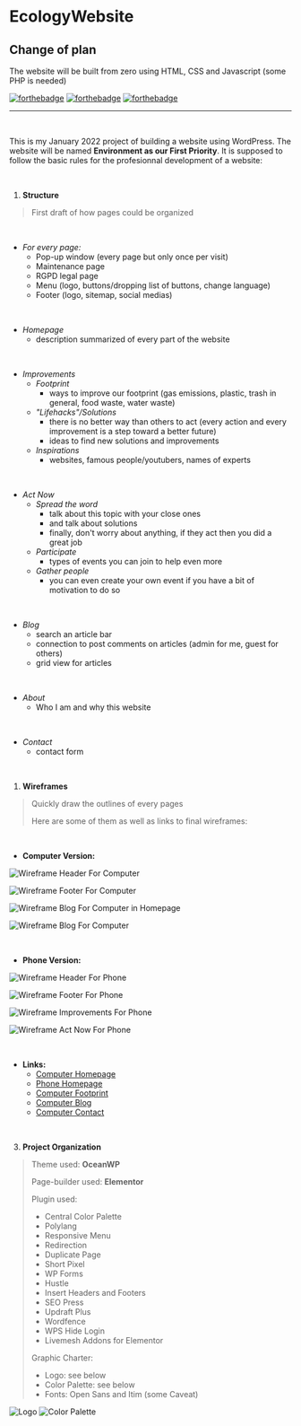 # EcologyWebsite

## Change of plan

The website will be built from zero using HTML, CSS and Javascript (some PHP is needed)

[![forthebadge](https://forthebadge.com/images/badges/made-with-javascript.svg)](https://forthebadge.com)
[![forthebadge](https://forthebadge.com/images/badges/uses-html.svg)](https://forthebadge.com)
[![forthebadge](https://forthebadge.com/images/badges/uses-css.svg)](https://forthebadge.com)

---

&nbsp;

This is my January 2022 project of building a website using WordPress. The website will be named **Environment as our First Priority**. It is supposed to follow the basic rules for the profesionnal development of a website:

&nbsp;
&nbsp;

1. **Structure**

> First draft of how pages could be organized

&nbsp;

* *For every page:*
  * Pop-up window (every page but only once per visit)
  * Maintenance page
  * RGPD legal page
  * Menu (logo, buttons/dropping list of buttons, change language)
  * Footer (logo, sitemap, social medias)

&nbsp;

* *Homepage*
  * description summarized of every part of the website

&nbsp;

* *Improvements*
  * *Footprint*
    * ways to improve our footprint (gas emissions, plastic, trash in general, food waste, water waste)
  * *"Lifehacks"/Solutions*
    * there is no better way than others to act (every action and every improvement is a step toward a better future)
    * ideas to find new solutions and improvements
  * *Inspirations*
    * websites, famous people/youtubers, names of experts

&nbsp;

* *Act Now*
  * *Spread the word*
    * talk about this topic with your close ones
    * and talk about solutions
    * finally, don't worry about anything, if they act then you did a great job
  * *Participate*
    * types of events you can join to help even more
  * *Gather people*
    * you can even create your own event if you have a bit of motivation to do so

&nbsp;

* *Blog*
  * search an article bar
  * connection to post comments on articles (admin for me, guest for others)
  * grid view for articles

&nbsp;

* *About*
  * Who I am and why this website

&nbsp;

* *Contact*
  * contact form

&nbsp;
&nbsp;

1. **Wireframes**

> Quickly draw the outlines of every pages
> 
> Here are some of them as well as links to final wireframes:

&nbsp;

* **Computer Version:**

![Wireframe Header For Computer](./ReadmeImages/HeaderComputer.png "Header Computer version")

![Wireframe Footer For Computer](./ReadmeImages/FooterComputer.png "Footer Computer version")

![Wireframe Blog For Computer in Homepage](./ReadmeImages/HomepageBlogComputer.png "Blog on Hompage Computer version")

![Wireframe Blog For Computer](./ReadmeImages/BlogComputer.png "Blog Computer version")

&nbsp;

* **Phone Version:**

![Wireframe Header For Phone](./ReadmeImages/HeaderPhone.png "Header Phone version")

![Wireframe Footer For Phone](./ReadmeImages/FooterPhone.png "Footer Phone version")

![Wireframe Improvements For Phone](./ReadmeImages/HomepageImprovementsPhone.png "Improvements on Homepage Phone version")

![Wireframe Act Now For Phone](./ReadmeImages/HomepageActNowPhone.png "Act Now on Homepage Phone version")

&nbsp;

* **Links:**
  * [Computer Homepage](https://wireframe.cc/3yO7qo)
  * [Phone Homepage](https://wireframe.cc/zUapIa)
  * [Computer Footprint](https://wireframe.cc/aXeLUQ)
  * [Computer Blog](https://wireframe.cc/lwjPLd)
  * [Computer Contact](https://wireframe.cc/WERq3G)

&nbsp;
&nbsp;

3. **Project Organization**

> Theme used: **OceanWP**
> 
> Page-builder used: **Elementor**
> 
> Plugin used:
> 
> * Central Color Palette
> * Polylang
> * Responsive Menu
> * Redirection
> * Duplicate Page
> * Short Pixel
> * WP Forms
> * Hustle
> * Insert Headers and Footers
> * SEO Press
> * Updraft Plus
> * Wordfence
> * WPS Hide Login
> * Livemesh Addons for Elementor
> 
> Graphic Charter:
> 
> * Logo: see below
> * Color Palette: see below
> * Fonts: Open Sans and Itim (some Caveat)

![Logo](./assets/icons/shark_logo_ecology.png "Logo")
![Color Palette](./ReadmeImages/ColorPalette.png "Color Palette")
